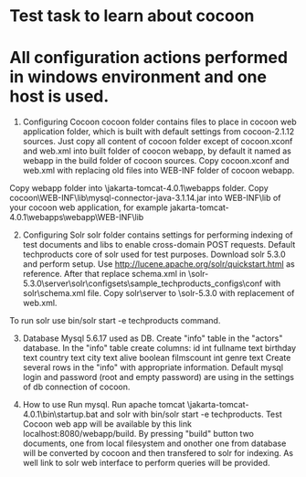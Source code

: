 # Test task to learn about cocoon
# All configuration actions performed in windows environment and one host is used.

1. Configuring Cocoon
  cocoon folder contains files to place in cocoon web application folder,
  which is built with default settings from cocoon-2.1.12 sources. 
  Just copy all content of cocoon folder except of cocoon.xconf and web.xml into built folder of coocon webapp, 
  by default it named as webapp in the build folder of cocoon sources.
  Copy cocoon.xconf and web.xml with replacing old files into WEB-INF folder of cocoon webapp.

  Copy webapp folder into \jakarta-tomcat-4.0.1\webapps folder.
  Copy cocoon\WEB-INF\lib\mysql-connector-java-3.1.14.jar into WEB-INF\lib of your cocoon web application, for example
  jakarta-tomcat-4.0.1\webapps\webapp\WEB-INF\lib

  
2. Configuring Solr
  solr folder contains settings for performing indexing of test documents and libs to enable cross-domain POST requests.
  Default techproducts core of solr used for test purposes. Download solr 5.3.0 and perform setup. Use http://lucene.apache.org/solr/quickstart.html 
  as reference. After that replace schema.xml in
  \solr-5.3.0\server\solr\configsets\sample_techproducts_configs\conf with solr\schema.xml file.
  Copy solr\server to \solr-5.3.0 with replacement of web.xml.
  
  To run solr use bin/solr start -e techproducts command.

3. Database
   Mysql 5.6.17 used as DB. Create "info" table in the "actors" database. In the "info" table create columns:
  id        int 
	fullname  text
	birthday  text
	country   text
	city      text
	alive     boolean
	filmscount int
	genre     text
	Create several rows in the "info" with appropriate information.
	Default mysql login and password (root and empty password) are using in the settings of db connection of cocoon.
  
4. How to use
  Run mysql.
  Run apache tomcat \jakarta-tomcat-4.0.1\bin\startup.bat and solr with bin/solr start -e techproducts. 
  Test Cocoon web app will be available by this link localhost:8080/webapp/build.
  By pressing "build" button two documents, one from local filesystem and onother one from database will be converted by cocoon and then transfered 
  to solr for indexing. As well link to solr web interface to perform queries will be provided.
